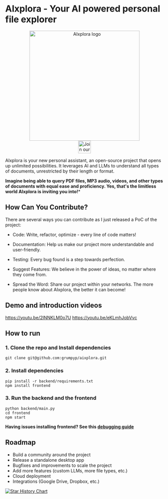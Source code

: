 # AIxplora - Your AI powered personal file explorer
<p align="center">
  <img src="aixplora_logo.png" width="350" title="AIxplora logo"><br>
<a href="https://discord.com/invite/M2AuGZvgHq">
  <img src="https://img.shields.io/badge/discord-join%20chat-blue.svg" alt="Join our Discord" height="40"></a>
</p>

AIxplora is your new personal assistant, an open-source project that opens up unlimited possibilities.
It leverages AI and LLMs to understand all types of documents, unrestricted by their length or format.

**Imagine being able to query PDF files, MP3 audio, videos, and other types of documents with equal ease and proficiency. 
Yes, that's the limitless world AIxplora is inviting you into!***


## How Can You Contribute?
There are several ways you can contribute as I just released a PoC of the project:

- Code: Write, refactor, optimize - every line of code matters!

- Documentation: Help us make our project more understandable and user-friendly.

- Testing: Every bug found is a step towards perfection.

- Suggest Features: We believe in the power of ideas, no matter where they come from.

- Spread the Word: Share our project within your networks. The more people know about AIxplora, the better it can become!

## Demo and introduction videos
https://youtu.be/2lNNKLM0o7U
https://youtu.be/eKLmhJobVvc

## How to run

### 1. Clone the repo and Install dependencies
```
git clone git@github.com:grumpyp/aixplora.git
```
### 2. Install dependencies
```
pip install -r backend/requirements.txt
npm install frontend
```
### 3. Run the backend and the frontend
```
python backend/main.py
cd frontend
npm start
```

**Having issues installing frontend? See this [debugging guide](https://github.com/electron-react-boilerplate/electron-react-boilerplate/issues/400)**


## Roadmap

- Build a community around the project
- Release a standalone desktop app
- Bugfixes and improvements to scale the project
- Add more features (custom LLMs, more file types, etc.)
- Cloud deployment
- Integrations (Google Drive, Dropbox, etc.)

[![Star History Chart](https://api.star-history.com/svg?repos=grumpyp/aixplora&type=Date)](https://star-history.com/#grumpyp/aixplora&Date)

